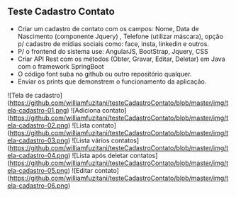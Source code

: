 ## Teste Cadastro Contato

- Criar um cadastro de contato com os campos: Nome, Data de Nascimento (componente Jquery) , Telefone  (utilizar máscara), opção p/ cadastro de mídias sociais como: face, insta, linkedin e outros.
- P/ o frontend do sistema use: AngularJS, BootStrap, Jquery, CSS
- Criar API Rest com os métodos (Obter, Gravar, Editar, Deletar) em Java com o framework SpringBoot
- O código font suba no github ou outro repositório qualquer.
- Enviar os prints que demonstrem o funcionamento da aplicação.

![Tela de cadastro] (https://github.com/williamfuzitani/testeCadastroContato/blob/master/img/tela-cadastro-01.png)
![Adiciona contato] (https://github.com/williamfuzitani/testeCadastroContato/blob/master/img/tela-cadastro-02.png)
![Lista contato] (https://github.com/williamfuzitani/testeCadastroContato/blob/master/img/tela-cadastro-03.png)
![Lista vários contatos] (https://github.com/williamfuzitani/testeCadastroContato/blob/master/img/tela-cadastro-04.png)
![Lista após deletar contatos] (https://github.com/williamfuzitani/testeCadastroContato/blob/master/img/tela-cadastro-05.png)
![Editar contato] (https://github.com/williamfuzitani/testeCadastroContato/blob/master/img/tela-cadastro-06.png)
